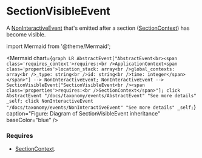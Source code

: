 # SectionVisibleEvent

A [NonInteractiveEvent](/taxonomy/events/NonInteractiveEvent.md) that's emitted after a section ([SectionContext](/taxonomy/location-contexts/SectionContext.md)) has become visible.

import Mermaid from '@theme/Mermaid';

<Mermaid chart={`
	graph LR
    AbstractEvent["AbstractEvent<br><span class='requires_context'>requires:<br />ApplicationContext<span class='properties'>location_stack: array<br />global_contexts: array<br />_type: string<br />id: string<br />time: integer</span></span>"] --> NonInteractiveEvent;
    NonInteractiveEvent --> SectionVisibleEvent["SectionVisibleEvent<br /><span class='properties'>requires:<br />SectionContext</span>"];
    click AbstractEvent "/docs/taxonomy/events/AbstractEvent" "See more details" _self;
    click NonInteractiveEvent "/docs/taxonomy/events/NonInteractiveEvent" "See more details" _self;
`} caption="Figure: Diagram of SectionVisibleEvent inheritance" baseColor="blue" />

### Requires
- [SectionContext](/taxonomy/location-contexts/SectionContext.md).